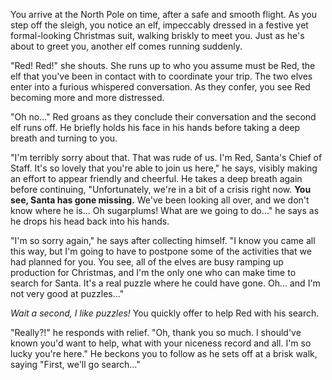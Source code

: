 You arrive at the North Pole on time, after a safe and smooth flight. As you step off the sleigh, you notice an elf, impeccably dressed in a festive yet formal-looking Christmas suit, walking briskly to meet you. Just as he's about to greet you, another elf comes running suddenly.

"Red! Red!" she shouts. She runs up to who you assume must be Red, the elf that you've been in contact with to coordinate your trip. The two elves enter into a furious whispered conversation. As they confer, you see Red becoming more and more distressed.

"Oh no…" Red groans as they conclude their conversation and the second elf runs off. He briefly holds his face in his hands before taking a deep breath and turning to you.

"I'm terribly sorry about that. That was rude of us. I'm Red, Santa's Chief of Staff. It's so lovely that you're able to join us here," he says, visibly making an effort to appear friendly and cheerful. He takes a deep breath again before continuing, "Unfortunately, we're in a bit of a crisis right now. **You see, Santa has gone missing.** We've been looking all over, and we don't know where he is... Oh sugarplums! What are we going to do…" he says as he drops his head back into his hands.

"I'm so sorry again," he says after collecting himself. "I know you came all this way, but I'm going to have to postpone some of the activities that we had planned for you. You see, all of the elves are busy ramping up production for Christmas, and I'm the only one who can make time to search for Santa. It's a real puzzle where he could have gone. Oh… and I'm not very good at puzzles..."

_Wait a second, I like puzzles!_ You quickly offer to help Red with his search.

"Really?!" he responds with relief. "Oh, thank you so much. I should've known you'd want to help, what with your niceness record and all. I'm so lucky you're here." He beckons you to follow as he sets off at a brisk walk, saying "First, we'll go search…"
